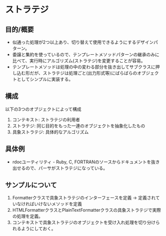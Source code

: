 # ストラテジ
## 目的/概要
* 似通った処理が2つ以上あり、切り替えて使用できるようにするデザインパターン。
* 委譲と集約を使っているので、テンプレートメソッドパターンの継承のみに比べて、実行時にアルゴリズム(ストラテジ)を変更することが容易。
* テンプレートメソッドは処理の中の変わる部分を抜き出してサブクラスに押し込む形だが、ストラテジは処理ごと(出力形式等)にばらばらのオブジェクトとしてシンプルに実装する。

## 構成
以下の3つのオブジェクトによって構成

1. コンテキスト:  ストラテジの利用者
2. ストラテジ:    同じ目的をもった一連のオブジェクトを抽象化したもの
3. 具象ストラテジ: 具体的なアルゴリズム

## 具体例
* rdocユーティリティ - Ruby, C, FORTRANのソースからドキュメントを抜き出せるので、パーサがストラテジになっている。

## サンプルについて
1. Formatterクラスで具象ストラテジのインターフェースを定義
→ 定義されていなければいけないメソッドを定義
2. HTMLFormatterクラスとPlainTextFormatterクラスの具象ストラテジで実際の処理を定義。
3. コンテキストで具象ストラテジのオブジェクトを受け入れ処理を切り分けられるようにしておく。